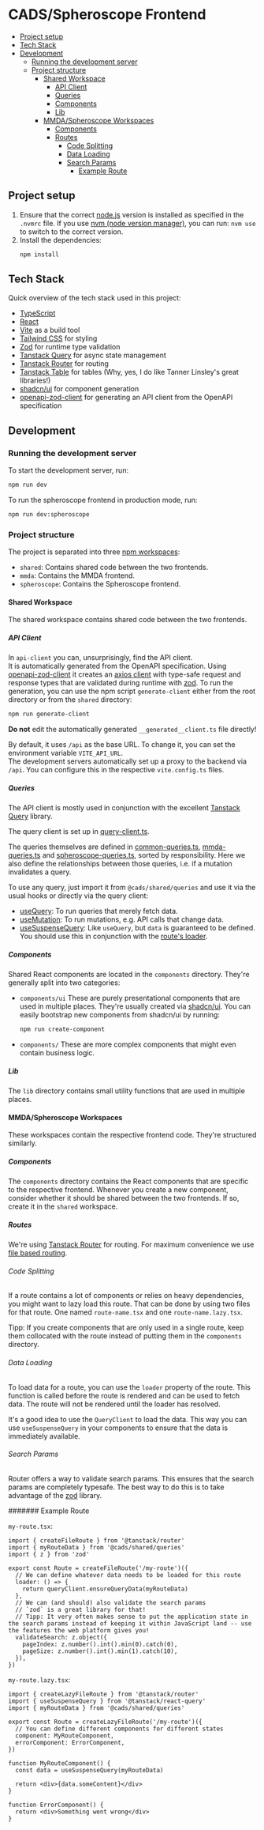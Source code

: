 # CADS/Spheroscope Frontend

* [Project setup](#project-setup)
* [Tech Stack](#tech-stack)
* [Development](#development)
  * [Running the development server](#running-the-development-server)
  * [Project structure](#project-structure)
    * [Shared Workspace](#shared-workspace)
      * [API Client](#api-client)
      * [Queries](#queries)
      * [Components](#components)
      * [Lib](#lib)
    * [MMDA/Spheroscope Workspaces](#mmdaspheroscope-workspaces)
      * [Components](#components-1)
      * [Routes](#routes)
        * [Code Splitting](#code-splitting)
        * [Data Loading](#data-loading)
        * [Search Params](#search-params)
          * [Example Route](#example-route)

## Project setup

1. Ensure that the correct [node.js](https://nodejs.org/) version is installed as specified in the `.nvmrc` file. If you use [nvm (node version manager)](https://github.com/nvm-sh/nvm), you can run: `nvm use` to switch to the correct version.
2. Install the dependencies:
   ```bash
   npm install
   ```

## Tech Stack

Quick overview of the tech stack used in this project:

* [TypeScript](https://www.typescriptlang.org/)
* [React](https://reactjs.org/)
* [Vite](https://vitejs.dev/) as a build tool
* [Tailwind CSS](https://tailwindcss.com/) for styling
* [Zod](https://zod.dev) for runtime type validation
* [Tanstack Query](https://tanstack.com/) for async state management
* [Tanstack Router](https://tanstack.com/) for routing
* [Tanstack Table](https://tanstack.com/table/latest) for tables (Why, yes, I do like Tanner Linsley's great libraries!)
* [shadcn/ui](https://ui.shadcn.com/) for component generation
* [openapi-zod-client](https://github.com/astahmer/openapi-zod-client) for generating an API client from the OpenAPI specification

## Development

### Running the development server

To start the development server, run:

```bash
npm run dev
```

To run the spheroscope frontend in production mode, run:

```bash
npm run dev:spheroscope
```

### Project structure

The project is separated into three [npm workspaces](https://docs.npmjs.com/cli/v8/using-npm/workspaces):

* `shared`: Contains shared code between the two frontends.
* `mmda`: Contains the MMDA frontend.
* `spheroscope`: Contains the Spheroscope frontend.

#### Shared Workspace

The shared workspace contains shared code between the two frontends.
 
##### API Client

In `api-client` you can, unsurprisingly, find the API client.  
It is automatically generated from the OpenAPI specification. Using [openapi-zod-client](https://github.com/astahmer/openapi-zod-client) it creates an [axios client](https://github.com/axios/axios) with type-safe request and response types that are validated during runtime with [zod](https://zod.dev). To run the generation, you can use the npm script `generate-client` either from the root directory or from the `shared` directory:

```bash
npm run generate-client
```

**Do not** edit the automatically generated `__generated__client.ts` file directly!

By default, it uses `/api` as the base URL. To change it, you can set the environment variable `VITE_API_URL`.  
The development servers automatically set up a proxy to the backend via `/api`. You can configure this in the respective `vite.config.ts` files.

##### Queries

The API client is mostly used in conjunction with the excellent [Tanstack Query](https://tanstack.com/) library.

The query client is set up in [query-client.ts](shared/queries/query-client.ts).

The queries themselves are defined in [common-queries.ts](shared/queries/common-queries.ts), [mmda-queries.ts](shared/queries/mmda-queries.ts) and [spheroscope-queries.ts](shared/queries/spheroscope-queries.ts), sorted by responsibility. Here we also define the relationships between those queries, i.e. if a mutation invalidates a query.

To use any query, just import it from `@cads/shared/queries` and use it via the usual hooks or directly via the query client:

* [useQuery](https://tanstack.com/query/latest/docs/framework/react/reference/useQuery): To run queries that merely fetch data. 
* [useMutation](https://tanstack.com/query/v5/docs/framework/react/reference/useMutation): To run mutations, e.g. API calls that change data.
* [useSuspenseQuery](https://tanstack.com/query/latest/docs/framework/react/reference/useSuspenseQuery): Like `useQuery`, but `data` is guaranteed to be defined. You should use this in conjunction with the [route's loader](https://tanstack.com/router/v1/docs/framework/react/guide/data-loading).

##### Components

Shared React components are located in the `components` directory. They're generally split into two categories:

* `components/ui`
  These are purely presentational components that are used in multiple places. They're usually created via [shadcn/ui](https://ui.shadcn.com/).
  You can easily bootstrap new components from shadcn/ui by running:
  ```bash
  npm run create-component
  ``` 
* `components/`
  These are more complex components that might even contain business logic.

##### Lib

The `lib` directory contains small utility functions that are used in multiple places.

#### MMDA/Spheroscope Workspaces

These workspaces contain the respective frontend code. They're structured similarly.

##### Components

The `components` directory contains the React components that are specific to the respective frontend. Whenever you create a new component, consider whether it should be shared between the two frontends. If so, create it in the `shared` workspace.

##### Routes

We're using [Tanstack Router](https://tanstack.com/router/v1) for routing. For maximum convenience we use [file based routing](https://tanstack.com/router/latest/docs/framework/react/guide/file-based-routing).

###### Code Splitting

If a route contains a lot of components or relies on heavy dependencies, you might want to lazy load this route. That can be done by using two files for that route. One named `route-name.tsx` and one `route-name.lazy.tsx`.

Tipp: If you create components that are only used in a single route, keep them collocated with the route instead of putting them in the `components` directory.

###### Data Loading

To load data for a route, you can use the `loader` property of the route. This function is called before the route is rendered and can be used to fetch data. The route will not be rendered until the loader has resolved.

It's a good idea to use the `QueryClient` to load the data. This way you can use `useSuspenseQuery` in your components to ensure that the data is immediately available. 

###### Search Params

Router offers a way to validate search params. This ensures that the search params are completely typesafe. The best way to do this is to take advantage of the [zod](https://zod.dev) library. 

####### Example Route

`my-route.tsx`:

```tsx
import { createFileRoute } from '@tanstack/router'
import { myRouteData } from '@cads/shared/queries'
import { z } from 'zod'

export const Route = createFileRoute('/my-route')({
  // We can define whatever data needs to be loaded for this route
  loader: () => {
    return queryClient.ensureQueryData(myRouteData)
  },
  // We can (and should) also validate the search params
  // `zod` is a great library for that!
  // Tipp: It very often makes sense to put the application state in the search params instead of keeping it within JavaScript land -- use the features the web platform gives you!
  validateSearch: z.object({
    pageIndex: z.number().int().min(0).catch(0),
    pageSize: z.number().int().min(1).catch(10),
  }),
})
```

`my-route.lazy.tsx`:

```tsx
import { createLazyFileRoute } from '@tanstack/router'
import { useSuspenseQuery } from '@tanstack/react-query'
import { myRouteData } from '@cads/shared/queries'

export const Route = createLazyFileRoute('/my-route')({
  // You can define different components for different states 
  component: MyRouteComponent,
  errorComponent: ErrorComponent,
})

function MyRouteComponent() {
  const data = useSuspenseQuery(myRouteData)

  return <div>{data.someContent}</div>
}

function ErrorComponent() {
  return <div>Something went wrong</div>
}
```

